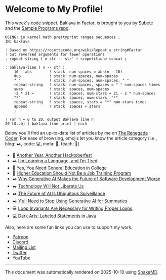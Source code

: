 # Welcome to My Profile!

This week's code snippet, Baklava in Factor, is brought to you by [Subete](https://subete.jeremygrifski.com/en/latest/) and the [Sample Programs repo](https://sampleprograms.io/).

```Factor
USING: io kernel math prettyprint ranges sequences ;
IN: baklava

! Based on https://rosettacode.org/wiki/Repeat_a_string#Factor
! but reversed arguments for fewer operations
: repeat-string ( n str -- str' ) <repetition> concat ;

: baklava-line ( n -- str )
    10 - abs        ! stack: num-spaces = abs(n - 10)
    dup             ! stack: num-spaces, num-spaces
    " "             ! stack: num-spaces, num-spaces, " "
    repeat-string   ! stack: num-spaces, spaces = " " num-spaces times
    swap            ! stack: spaces, num-spaces
    -2 * 21 +       ! stack: spaces, num-stars = 21 - 2 * num-spaces
    "*"             ! stack: spaces, num-stars, "*"
    repeat-string   ! stack: spaces, stars = "*" num-stars times
    append          ! stack: spaces + stars
    ;

! For n = 0 to 20, output Baklava line n
20 [0..b] [ baklava-line print ] each
```

Below you'll find an up-to-date list of articles by me on [The Renegade Coder](https://therenegadecoder.com). For ease of browsing, emojis let you know the article category (i.e., blog: :black_nib:, code: :computer:, meta: :thought_balloon:, teach: :apple:)

- :thought_balloon: [Another Year, Another Hacktoberfest](https://therenegadecoder.com/meta/another-year-another-hacktoberfest/)
- :black_nib: [I’m Learning a Language, and I’m Tired](https://therenegadecoder.com/blog/im-learning-a-language-and-im-tired/)
- :apple: [Yes, You Need General Education in College](https://therenegadecoder.com/teach/yes-you-need-general-education-in-college/)
- :apple: [Higher Education Should Not Be a Job Training Program](https://therenegadecoder.com/teach/higher-education-should-not-be-a-job-training-program/)
- :black_nib: [Why Generative AI Makes the Future of Software Development Worse](https://therenegadecoder.com/blog/why-generative-ai-makes-the-future-of-software-development-worse/)
- :black_nib: [Technology Will Not Liberate Us](https://therenegadecoder.com/blog/technology-will-not-liberate-us/)
- :black_nib: [The Future of AI Is Ubiquitous Surveillance](https://therenegadecoder.com/blog/the-future-of-ai-is-ubiquitous-surveillance/)
- :black_nib: [Y’all Need to Stop Using Generative AI for Summaries](https://therenegadecoder.com/blog/yall-need-to-stop-using-generative-ai-for-summaries/)
- :computer: [Loop Invariants Are Necessary for Writing Proper Loops](https://therenegadecoder.com/code/loop-invariants-are-necessary-for-writing-proper-loops/)
- :computer: [Dark Arts: Labeled Statements in Java](https://therenegadecoder.com/code/dark-arts-labeled-statements-in-java/)

Also, here are some fun links you can use to support my work.

- [Patreon](https://www.patreon.com/TheRenegadeCoder)
- [Discord](https://discord.gg/Jhmtj7Z)
- [Mailing List](https://therenegadecoder.com/about/newsletter)
- [Twitter](https://twitter.com/RenegadeCoder94)
- [YouTube](https://www.youtube.com/channel/UCpyoVwOqYRlSAEUPEn7P9hw)

***

This document was automatically rendered on 2025-10-10 using [SnakeMD](https://www.snakemd.io).